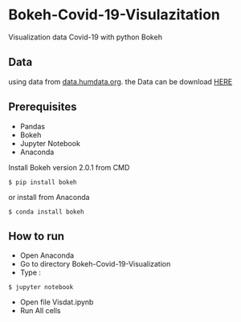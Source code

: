 # Bokeh-Covid-19-Visulazitation
Visualization data Covid-19 with python Bokeh

## Data
using data from [data.humdata.org](data.humdata.org/). the Data can be download [HERE](https://data.humdata.org/dataset/novel-coronavirus-2019-ncov-cases)

## Prerequisites
* Pandas
* Bokeh
* Jupyter Notebook
* Anaconda

Install Bokeh version 2.0.1 from CMD
```
$ pip install bokeh
```
or install from Anaconda
```
$ conda install bokeh
```
## How to run
* Open Anaconda
* Go to directory Bokeh-Covid-19-Visualization
* Type :
```
$ jupyter notebook
```
* Open file Visdat.ipynb
* Run All cells
